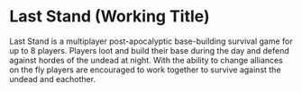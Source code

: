 # Last Stand (Working Title)

Last Stand is a multiplayer post-apocalyptic base-building survival game for up to 8 players. Players loot and build their base during the day and defend against hordes of the undead at night. With the ability to change alliances on the fly players are encouraged to work together to survive against the undead and eachother.

